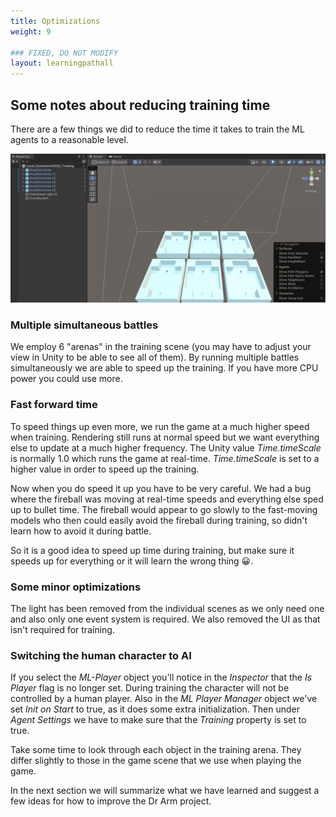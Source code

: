 ```yaml
---
title: Optimizations
weight: 9

### FIXED, DO NOT MODIFY
layout: learningpathall
---
```

## Some notes about reducing training time

There are a few things we did to reduce the time it takes to train the ML agents to a reasonable level.

![Training Scene](images/training-scene.png "Figure 1. The Training Scene (again)")

### Multiple simultaneous battles

We employ 6 "arenas" in the training scene (you may have to adjust your view in Unity to be able to see all of them). By running multiple battles simultaneously we are able to speed up the training. If you have more CPU power you could use more.

### Fast forward time

To speed things up even more, we run the game at a much higher speed when training. Rendering still runs at normal speed but we want everything else to update at a much higher frequency. The Unity value _Time.timeScale_ is normally 1.0 which runs the game at real-time. _Time.timeScale_ is set to a higher value in order to speed up the training.

Now when you do speed it up you have to be very careful. We had a bug where the fireball was moving at real-time speeds and everything else sped up to bullet time. The fireball would appear to go slowly to the fast-moving models who then could easily avoid the fireball during training, so didn't learn how to avoid it during battle.

So it is a good idea to speed up time during training, but make sure it speeds up for everything or it will learn the wrong thing 😀.

### Some minor optimizations

The light has been removed from the individual scenes as we only need one and also only one event system is required. We also removed the UI as that isn't required for training.

### Switching the human character to AI

If you select the _ML-Player_ object you'll notice in the _Inspector_ that the _Is Player_ flag is no longer set. During training the character will not be controlled by a human player. Also in the _ML Player Manager_ object we've set _Init on Start_ to true, as it does some extra initialization. Then under _Agent Settings_ we have to make sure that the _Training_ property is set to true.

Take some time to look through each object in the training arena. They differ slightly to those in the game scene that we use when playing the game.

In the next section we will summarize what we have learned and suggest a few ideas for how to improve the Dr Arm project.
